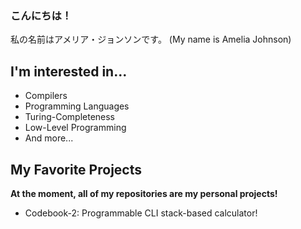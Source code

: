 ### こんにちは！

私の名前はアメリア・ジョンソンです。 (My name is Amelia Johnson)

## I'm interested in...

* Compilers
* Programming Languages
* Turing-Completeness
* Low-Level Programming
* And more...

## My Favorite Projects

**At the moment, all of my repositories are my personal projects!**
* Codebook-2: Programmable CLI stack-based calculator!

<!--
**amelia-online/amelia-online** is a ✨ _special_ ✨ repository because its `README.md` (this file) appears on your GitHub profile.

Here are some ideas to get you started:

- 🔭 I’m currently working on ...
- 🌱 I’m currently learning ...
- 👯 I’m looking to collaborate on ...
- 🤔 I’m looking for help with ...
- 💬 Ask me about ...
- 📫 How to reach me: ...
- 😄 Pronouns: ...
- ⚡ Fun fact: ...
-->
